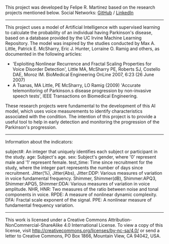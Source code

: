 
This project was developed by Felipe R. Martinez based on the research projects mentioned below. Social Networks: [GitHub](https://github.com/MartinezFelipe14) / [LinkedIn](https://www.linkedin.com/in/martinezfelipe14/)

------------------------------------------------------------------------------------------------------------------------

This project uses a model of Artificial Intelligence with supervised learning to calculate the probability of an individual having Parkinson's disease, based on a database provided by the UC Irvine Machine Learning Repository. The model was inspired by the studies conducted by Max A. Little, Patrick E. McSharry, Eric J. Hunter, Lorraine O. Ramig and others, as documented in the following articles:

- 'Exploiting Nonlinear Recurrence and Fractal Scaling Properties for Voice Disorder Detection', Little MA, McSharry PE, Roberts SJ, Costello DAE, Moroz IM. BioMedical Engineering OnLine 2007, 6:23 (26 June 2007)
- A Tsanas, MA Little, PE McSharry, LO Ramig (2009) 'Accurate telemonitoring of Parkinson.s disease progression by non-invasive speech tests', IEEE Transactions on Biomedical Engineering.

These research projects were fundamental to the development of this AI model, which uses voice measurements to identify characteristics associated with the condition. The intention of this project is to provide a useful tool to help in early detection and monitoring the progression of the Parkinson's progression.

------------------------------------------------------------------------------------------------------------------------

Information about the indicators:

subject#: An integer that uniquely identifies each subject or participant in the study.
age: Subject's age.
sex: Subject's gender, where '0' represent male and '1' represent female.
test_time: Time since recruitment for the study, where the integer part represents the number of days since recruitment.
Jitter(%), Jitter(Abs), Jitter:DDP: Various measures of variation in voice fundamental frequency.
Shimmer, Shimmer(dB), Shimmer:APQ3, Shimmer:APQ5, Shimmer:DDA: Various measures of variation in voice amplitude.
NHR, HNR: Two measures of the ratio between noise and tonal components in voice.
RPDE: A measure of nonlinear dynamic complexity.
DFA: Fractal scale exponent of the signal.
PPE: A nonlinear measure of fundamental frequency variation.

------------------------------------------------------------------------------------------------------------------------

This work is licensed under a Creative Commons Attribution-NonCommercial-ShareAlike 4.0 International License. To view a copy of this license, visit http://creativecommons.org/licenses/by-nc-sa/4.0/ or send a letter to Creative Commons, PO Box 1866, Mountain View, CA 94042, USA.